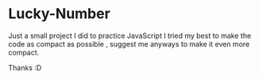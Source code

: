 # Lucky-Number
Just a small project I did to practice JavaScript 
I tried my best to make the code as compact as possible , suggest me anyways to make it even more compact.

Thanks :D 
